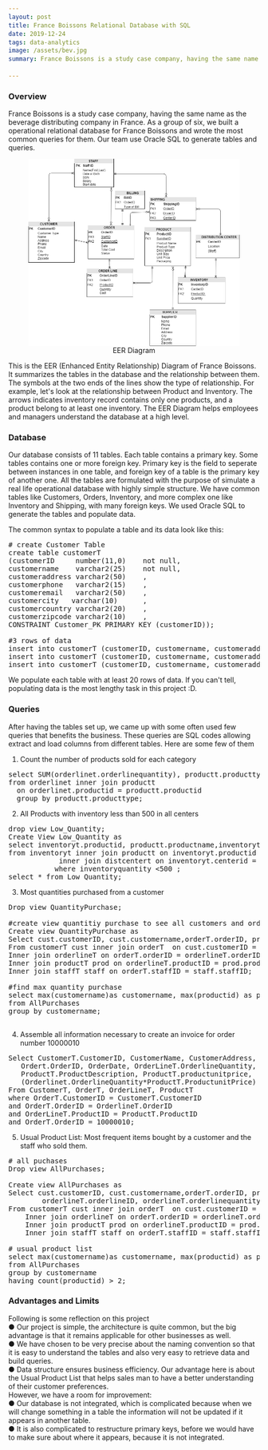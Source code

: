 ```yaml
---
layout: post
title: France Boissons Relational Database with SQL
date: 2019-12-24
tags: data-analytics
image: /assets/bev.jpg
summary: France Boissons is a study case company, having the same name as the beverage distributing company in France. As a group of six, we built a operational relational database for France Boissons and wrote the most common queries for them. Our team use Oracle SQL to generate tables and queries.</br></br> Our database consists of 11 tables. Each table contains a primary key. Some tables contains one or more foreign key. Primary key is the field to seperate between instances in one table, and foreign key of a table is the primary key of another one. All the tables are formulated with the purpose of simulate a real life operational database with highly simple structure. We have common tables like Customers, Orders, Inventory, and more complex one like Inventory and Shipping, with many foreign keys. We used Oracle SQL to generate the tables and populate data.

---
```


### Overview
France Boissons is a study case company, having the same name as the beverage distributing company in France. As a group of six, we built a operational relational database for France Boissons and wrote the most common queries for them. Our team use Oracle SQL to generate tables and queries.

<figure align="center">
	<img align="center" src="/assets/diagram.png" width= "600" >
	<figcaption> 
  		EER Diagram
	</figcaption>
</figure>

This is the EER (Enhanced Entity Relationship) Diagram of France Boissons. It summarizes the tables in the database and the relationship between them. The symbols at the two ends of the lines show the type of relationship. For example, let's look at the relationship between Product and Inventory. The arrows indicates inventory record contains only one products, and a product belong to at least one inventory. The EER Diagram helps employees and managers understand the database at a high level.

### Database
Our database consists of 11 tables. Each table contains a primary key. Some tables contains one or more foreign key. Primary key is the field to seperate between instances in one table, and foreign key of a table is the primary key of another one. All the tables are formulated with the purpose of simulate a real life operational database with highly simple structure. We have common tables like Customers, Orders, Inventory, and more complex one like Inventory and Shipping, with many foreign keys. We used Oracle SQL to generate the tables and populate data.

The common syntax to populate a table and its data look like this:
<pre>
# create Customer Table
create table customerT
(customerID     number(11,0)    not null,
customername    varchar2(25)    not null,
customeraddress varchar2(50)    ,
customerphone   varchar2(15)    ,
customeremail   varchar2(50)    ,
customercity   varchar(10)      ,
customercountry varchar2(20)    ,
customerzipcode varchar2(10)    ,
CONSTRAINT Customer_PK PRIMARY KEY (customerID));

#3 rows of data
insert into customerT (customerID, customername, customeraddress, customerphone, customeremail, customercity, customercountry, customerzipcode) values (120000001, 'Mon Petite Café', '33684 Tennyson Drive', '8636314376', 'lwallege0@mozilla.com', 'Nice', 'France', 65061);
insert into customerT (customerID, customername, customeraddress, customerphone, customeremail, customercity, customercountry, customerzipcode) values (120000002, 'Le Cinq', '14736 Troy Junction', '2403219237', 'drawdall1@homestead.com', 'Paris', 'France', 75006);
insert into customerT (customerID, customername, customeraddress, customerphone, customeremail, customercity, customercountry, customerzipcode) values (120000003, 'L Unic Bar', '64 Lien Alley', '3167427266', 'gdevereux2@goo.gl', 'Paris', 'France', 75001);
</pre>

We populate each table with at least 20 rows of data. If you can't tell, populating data is the most lengthy task in this project :D.

### Queries
After having the tables set up, we came up with some often used few queries that benefits the business. These queries are SQL codes allowing extract and load columns from different tables. Here are some few of them

1. Count the number of products sold for each category  
<pre>
select SUM(orderlinet.orderlinequantity), productt.producttype
from orderlinet inner join productt
  on orderlinet.productid = productt.productid 
  group by productt.producttype;
</pre>

2. All Products with inventory less than 500 in all centers  
<pre>
drop view Low_Quantity;
Create View Low_Quantity as
select inventoryt.productid, productt.productname,inventoryt.inventoryquantity, centerlocation, distcentert.centerid 
from inventoryt inner join productt on inventoryt.productid = productt.productid
            inner join distcentert on inventoryt.centerid = distcentert.centerid   
           where inventoryquantity <500 ; 
select * from Low_Quantity;
</pre>

3. Most quantities purchased from a customer  
<pre>
Drop view QuantityPurchase;

#create view quantitiy purchase to see all customers and orders
Create view QuantityPurchase as
Select cust.customerID, cust.customername,orderT.orderID, prod.productID, prod.productname,prod.productdescription, staff.staffID, staff.staffname, orderlineT.orderlineID, orderlineT.orderlinequantity quantity
From customerT cust inner join orderT  on cust.customerID = orderT.customerID
Inner join orderlineT on orderT.orderID = orderlineT.orderID
Inner join productT prod on orderlineT.productID = prod.productID
Inner join staffT staff on orderT.staffID = staff.staffID;

#find max quantity purchase
select max(customername)as customername, max(productid) as productid, max(productname) as productname, max(quantity) MaxQuantityPurchased
from AllPurchases
group by customername;

</pre>

4. Assemble all information necessary to create an invoice for order number 10000010  
<pre>
Select CustomerT.CustomerID, CustomerName, CustomerAddress,
   Ordert.OrderID, OrderDate, OrderLineT.OrderlineQuantity, 
   ProductT.ProductDescription, ProductT.productunitprice,
   (Orderlinet.OrderlineQuantity*ProductT.ProductunitPrice) Subtotalprice
From CustomerT, OrderT, OrderLineT, ProductT
where OrderT.CustomerID = CustomerT.CustomerID
and OrderT.OrderID = OrderlineT.OrderID
and OrderLineT.ProductID = ProductT.ProductID
and OrderT.OrderID = 10000010;
</pre>

5. Usual Product List: Most frequent items bought by a customer and the staff who sold them.  
<pre>
# all puchases
Drop view AllPurchases;

Create view AllPurchases as
Select cust.customerID, cust.customername,orderT.orderID, prod.productID, prod.productname,prod.productdescription, staff.staffID, staff.staffname, 
        orderlineT.orderlineID, orderlineT.orderlinequantity quantity
From customerT cust inner join orderT  on cust.customerID = orderT.customerID
	Inner join orderlineT on orderT.orderID = orderlineT.orderID
	Inner join productT prod on orderlineT.productID = prod.productID
	Inner join staffT staff on orderT.staffID = staff.staffID;

# usual product list
select max(customername)as customername, max(productid) as productid, max(productname) as productname,max(productdescription) as productdescription, max(staffID)as staffID, max(staffname) as salesman, count(productid) TimePurchased, round(avg(quantity),0) AverageQuantityPurchased
from AllPurchases
group by customername
having count(productid) > 2;
</pre>

### Advantages and Limits
Following is some reflection on this project  
●	Our project is simple, the architecture is quite common, but the big advantage is that it remains applicable for other businesses as well.  
●	We have chosen to be very precise about the naming convention so that it is easy to understand the tables and also very easy to retrieve data and build queries.  
●	Data structure ensures business efficiency. Our advantage here is about the Usual Product List that helps sales man to have a better understanding of their customer preferences.  
However, we have a room for improvement:  
●	Our database is not integrated, which is complicated because when we will change something in a table the information will not be updated if it appears in another table.  
●	It is also complicated to restructure primary keys, before we would have to make sure about where it appears, because it is not integrated.  
 
